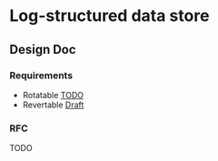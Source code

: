 # Log-structured data store

## Design Doc

### Requirements
- Rotatable [TODO]()
- Revertable [Draft](https://lucid.app/lucidchart/8baf4fec-24dc-40f8-99f7-9ff29a0fff81/edit?viewport_loc=-305%2C789%2C2048%2C1161%2C0_0&invitationId=inv_2ca1f279-4f25-4ad6-826a-ed6328989ab2)
### RFC
TODO
